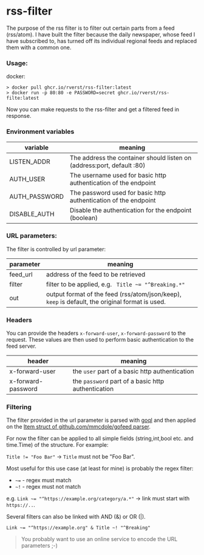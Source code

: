 # rss-filter

The purpose of the rss filter is to filter out certain parts from a feed (rss/atom). I have built 
the filter because the daily newspaper, whose feed I have subscribed to, has turned off its 
individual regional feeds and replaced them with a common one.

### Usage:

docker:
```
> docker pull ghcr.io/rverst/rss-filter:latest
> docker run -p 80:80 -e PASSWORD=secret ghcr.io/rverst/rss-filte:latest
```

Now you can make requests to the rss-filter and get a filtered feed in response.

### Environment variables

| variable | meaning |
|----------|---------|
| LISTEN_ADDR   | The address the container should listen on (address:port, default :80) |
| AUTH_USER     | The username used for basic http authentication of the endpoint |
| AUTH_PASSWORD | The password used for basic http authentication of the endpoint |
| DISABLE_AUTH  | Disable the authentication for the endpoint (boolean) |

### URL parameters:

The filter is controlled by url parameter:

| parameter | meaning |
|-----------|---------|
| feed_url  | address of the feed to be retrieved |
| filter    | filter to be applied, e.g. ` Title ~= "^Breaking.*"` |
| out       | output format of the feed (rss/atom/json/keep), `keep` is default, the original format is used. |

### Headers

You can provide the headers `x-forward-user`, `x-forward-password` to the request. 
These values are then used to perform basic authentication to the feed server.

| header | meaning |
|--------|---------|
| x-forward-user | the `user` part of a basic http authentication |
| x-forward-password | the `password` part of a basic http authentication |


### Filtering

The filter provided in the url parameter is parsed with [goql](https://github.com/rverst/goql)
and then applied on the
[Item struct of github.com/mmcdole/gofeed parser](https://github.com/mmcdole/gofeed/blob/41f47c9aa28b0731e0ac1b5a92830b1951ba91c9/feed.go#L49).

For now the filter can be applied to all simple fields (string,int,bool etc. and time.Time) 
of the structure. For example:

`Title != "Foo Bar"` -> `Title` must not be "Foo Bar".

Most useful for this use case (at least for mine) is
probably the regex filter:
- `~=` - regex must match
- `~!` - regex must not match

e.g. `Link ~= "^https://example.org/category/a.*"` -> link must start with `https://..`.

Several filters can also be linked with AND (&) or OR (|).

`Link ~= "^https://example.org" & Title ~! "^Breaking"`


> You probably want to use an online service to encode the URL parameters ;-)
